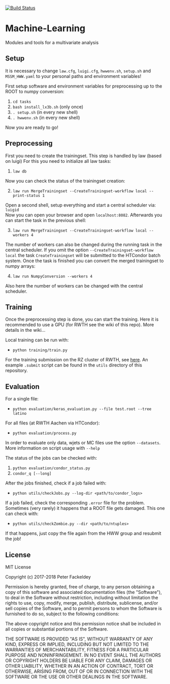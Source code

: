 [![Build Status](https://travis-ci.org/pfackeldey/Machine-Learning.svg?branch=master)](https://travis-ci.org/pfackeldey/Machine-Learning)

# Machine-Learning

Modules and tools for a multivariate analysis

## Setup

It is necessary to change `law.cfg`, `luigi.cfg`, `hwwenv.sh`, `setup.sh` and `MSSM_HWW.yaml` to your personal paths and
environment variables!  

First setup software and environment variables for preprocessing up to the ROOT to numpy conversion:

1. `cd tasks`
2. `bash install_lx3b.sh` (only once)
3. `. setup.sh` (in every new shell)
4. `. hwwenv.sh` (in every new shell)

Now you are ready to go!

## Preprocessing

First you need to create the trainingset. This step is handled by law (based on luigi)
For this you need to initialize all law tasks:

1. `law db`

Now you can check the status of the trainingset creation:

2. `law run MergeTrainingset --CreateTrainingset-workflow local --print-status 1`

Open a second shell, setup everything and start a central scheduler via: `luigid`  
Now you can open your browser and open `localhost:8082`. Afterwards you can start the task in the previous shell:

3. `law run MergeTrainingset --CreateTrainingset-workflow local --workers 4`

The number of workers can also be changed during the running task in the central scheduler. If you omit the option
`--CreateTrainingset-workflow local` the task `CreateTrainingset` will be submitted to the HTCondor batch system.
Once the task is finished you can convert the merged trainingset to numpy arrays:

4. `law run NumpyConversion --workers 4`

Also here the number of workers can be changed with the central scheduler.

## Training

Once the preprocessing step is done, you can start the training. Here it is recommended to use a GPU (for RWTH see the wiki of this repo). More details in the wiki...

Local training can be run with:

* `python training/train.py`

For the training submission on the RZ cluster of RWTH, see [here](https://github.com/CMSAachen3B/Machine-Learning/wiki/GPU-Batch-System). An example `.submit` script can be found in the `utils` directory of this repository.

## Evaluation

For a single file:

* `python evaluation/keras_evaluation.py --file test.root --tree latino`

For all files (at RWTH Aachen via HTCondor):

* `python evaluation/process.py`

In order to evaluate only data, wjets or MC files use the option `--datasets`.
More information on script usage with `--help`  

The status of the jobs can be checked with:

1. `python evaluation/condor_status.py`
2. `condor_q [--long]`

After the jobs finished, check if a job failed with:  

* `python utils/checkJobs.py --log-dir <path/to/condor_logs>`  

If a job failed, check the corresponding `.error` file for the problem. Sometimes (very rarely) it happens that a ROOT file gets damaged. This one can check with:  

* `python utils/checkZombie.py --dir <path/to/ntuples>`  

If that happens, just copy the file again from the HWW group and resubmit the job!


## License

MIT License

Copyright (c) 2017-2018 Peter Fackeldey

Permission is hereby granted, free of charge, to any person obtaining a copy of
this software and associated documentation files (the "Software"), to deal in
the Software without restriction, including without limitation the rights to
use, copy, modify, merge, publish, distribute, sublicense, and/or sell copies of
the Software, and to permit persons to whom the Software is furnished to do so,
subject to the following conditions:

The above copyright notice and this permission notice shall be included in all
copies or substantial portions of the Software.

THE SOFTWARE IS PROVIDED "AS IS", WITHOUT WARRANTY OF ANY KIND, EXPRESS OR
IMPLIED, INCLUDING BUT NOT LIMITED TO THE WARRANTIES OF MERCHANTABILITY, FITNESS
FOR A PARTICULAR PURPOSE AND NONINFRINGEMENT. IN NO EVENT SHALL THE AUTHORS OR
COPYRIGHT HOLDERS BE LIABLE FOR ANY CLAIM, DAMAGES OR OTHER LIABILITY, WHETHER
IN AN ACTION OF CONTRACT, TORT OR OTHERWISE, ARISING FROM, OUT OF OR IN
CONNECTION WITH THE SOFTWARE OR THE USE OR OTHER DEALINGS IN THE SOFTWARE.
